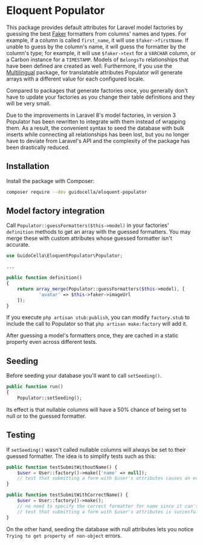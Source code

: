 # Eloquent Populator

This package provides default attributes for Laravel model factories by guessing the best [Faker](https://github.com/fzaninotto/Faker) formatters from columns' names and types.
For example, if a column is called `first_name`, it will use `$faker->firstName`. If unable to guess by the column's name, it will guess the formatter by the column's type; for example, it will use `$faker->text` for a `VARCHAR` column, or a Carbon instance for a `TIMESTAMP`. Models of `BelongsTo` relationships that have been defined are created as well.
Furthermore, if you use the [Multilingual](https://github.com/guidocella/laravel-multilingual) package, for translatable attributes Populator will generate arrays with a different value for each configured locale.

Compared to packages that generate factories once, you generally don't have to update your factories as you change their table definitions and they will be very small.

Due to the improvements in Laravel 8's model factories, in version 3 Populator has been rewritten to integrate with them instead of wrapping them. As a result, the convenient syntax to seed the database with bulk inserts while connecting all relationships has been lost, but you no longer have to deviate from Laravel's API and the complexity of the package has been drastically reduced.

## Installation

Install the package with Composer:

```sh
composer require --dev guidocella/eloquent-populator
```

## Model factory integration

Call `Populator::guessFormatters($this->model)` in your factories' `definition` methods to get an array with the guessed formatters. You may merge these with custom attributes whose guessed formatter isn't accurate.

```php
use GuidoCella\EloquentPopulator\Populator;

...

public function definition()
{
    return array_merge(Populator::guessFormatters($this->model), [
            'avatar' => $this->faker->imageUrl
    ]);
}
```

If you execute `php artisan stub:publish`, you can modify `factory.stub` to include the call to Populator so that `php artisan make:factory` will add it.

After guessing a model's formatters once, they are cached in a static property even across different tests.

## Seeding

Before seeding your database you'll want to call `setSeeding()`.

```php
public function run()
{
    Populator::setSeeding();
```

Its effect is that nullable columns will have a 50% chance of being set to null or to the guessed formatter.

## Testing

If `setSeeding()` wasn't called nullable columns will always be set to their guessed formatter. The idea is to simplify tests such as this:

```php
public function testSubmitWithoutName() {
    $user = User::factory()->make(['name' => null]);
    // test that submitting a form with $user's attributes causes an error
}

public function testSubmitWithCorrectName() {
    $user = User::factory()->make();
    // no need to specify the correct formatter for name since it can't be null
    // test that submitting a form with $user's attributes is succesful
}
```

On the other hand, seeding the database with null attributes lets you notice `Trying to get property of non-object` errors.

